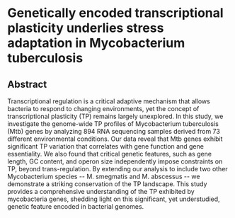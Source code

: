 # Genetically encoded transcriptional plasticity underlies stress adaptation in Mycobacterium tuberculosis

## Abstract
Transcriptional regulation is a critical adaptive mechanism that allows bacteria to respond to changing environments, yet the concept of transcriptional plasticity (TP) remains largely unexplored. In this study, we investigate the genome-wide TP profiles of Mycobacterium tuberculosis (Mtb) genes by analyzing 894 RNA sequencing samples derived from 73 different environmental conditions. Our data reveal that Mtb genes exhibit significant TP variation that correlates with gene function and gene essentiality. We also found that critical genetic features, such as gene length, GC content, and operon size independently impose constraints on TP, beyond trans-regulation. By extending our analysis to include two other Mycobacterium species -- M. smegmatis and M. abscessus -- we demonstrate a striking conservation of the TP landscape. This study provides a comprehensive understanding of the TP exhibited by mycobacteria genes, shedding light on this significant, yet understudied, genetic feature encoded in bacterial genomes.
